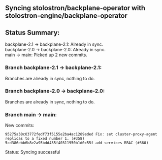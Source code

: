 ## Syncing stolostron/backplane-operator with stolostron-engine/backplane-operator

## Status Summary:

backplane-2.1 -> backplane-2.1: Already in sync.  
backplane-2.0 -> backplane-2.0: Already in sync.  
main -> main: Picked up 2 new commits.  

### Branch backplane-2.1 -> backplane-2.1:

Branches are already in sync, nothing to do.

### Branch backplane-2.0 -> backplane-2.0:

Branches are already in sync, nothing to do.

### Branch main -> main:

New commits:

```
95275a38c03772fedf73f5155e2ba4ac1289eded Fix: set cluster-proxy-agent replicas to a fixed number 1. (#358)
5cd386ebb6b8e2a95bdd435f40311950b1d0c55f add services RBAC (#360)
```

Status: Syncing successful
